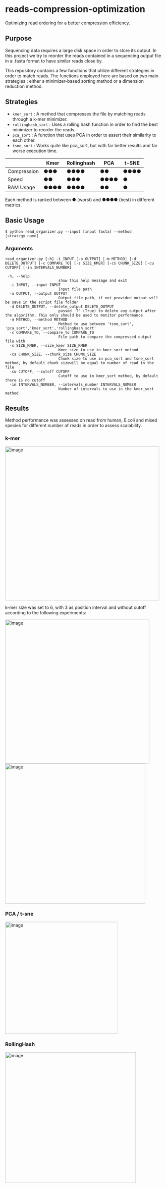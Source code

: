 # reads-compression-optimization
Optimizing read ordering for a better compression efficiency.

## Purpose
Sequencing data requires a large disk space in order to store its output. In this project we try to reorder the reads contained in a sequencing output file in a .fasta format to have similar reads close by.

This repository contains a few functions that utilize different strategies in order to match reads.
The functions employed here are based on two main strategies : either a minimizer-based sorting method or a dimension reduction method.

## Strategies
- `kmer_sort` : A method that compresses the file by matching reads through a k-mer minimizer.
- `rollinghash_sort` : Uses a rolling hash function in order to find the best minimizer to reorder the reads.
- `pca_sort` : A function that uses PCA in order to assert their similarity to each other.
- `tsne_sort` : Works quite like pca_sort, but with far better results and far worse execution time.

|             |    Kmer    | Rollinghash |    PCA    |   t-SNE   |
|-------------|------------|-------------|-----------|-----------|
| Compression | ●●●        | ●●●●        |   ●●      | ●●●●      |
|    Speed    | ●●         | ●●●         |   ●●●●    | ●         |
|  RAM Usage  | ●●●●       | ●●●●        |   ●●      | ●         |

Each method is ranked between ● (worst) and ●●●● (best) in different metrics.

## Basic Usage
`$ python read_organizer.py --input [input fasta] --method [strategy_name]`

### Arguments
`read_organizer.py [-h] -i INPUT [-o OUTPUT] [-m METHOD] [-d DELETE_OUTPUT] [-c COMPARE_TO] [-s SIZE_KMER] [-cs CHUNK_SIZE] [-cu CUTOFF] [-in INTERVALS_NUMBER]`
```
 -h, --help            
                        show this help message and exit
  -i INPUT, --input INPUT
                        Input file path
  -o OUTPUT, --output OUTPUT
                        Output file path, if not provided output will be save in the script file folder
  -d DELETE_OUTPUT, --delete_output DELETE_OUTPUT
                        passed 'T' (True) to delete any output after the algorithm. This only should be used to monitor performance
  -m METHOD, --method METHOD
                        Method to use between 'tsne_sort', 'pca_sort','kmer_sort','rollinghash_sort'
  -c COMPARE_TO, --compare_to COMPARE_TO
                        File path to compare the compressed output file with
  -s SIZE_KMER, --size_kmer SIZE_KMER
                        Kmer size to use in kmer_sort method
  -cs CHUNK_SIZE, --chunk_size CHUNK_SIZE
                        Chunk size to use in pca_sort and tsne_sort method, by default chunk sizewill be equal to number of read in the file
  -cu CUTOFF, --cutoff CUTOFF
                        Cutoff to use in kmer_sort method, by default there is no cutoff
  -in INTERVALS_NUMBER, --intervals_number INTERVALS_NUMBER
                        Number of intervals to use in the kmer_sort method
```

## Results
Method performance was assessed on read from human, E.coli and mixed species for different number of reads in order to assess scalability.

### k-mer
<img width="497" alt="image" src="https://github.com/user-attachments/assets/827de1db-6bff-46f5-af31-087cd81bc703">  

k-mer size was set to 6, with 3 as position interval and without cutoff according to the following experiments:  

<img width="465" alt="image" src="https://github.com/user-attachments/assets/ec01a78c-0f9f-4211-b576-2d188274ef88">

<img width="452" alt="image" src="https://github.com/user-attachments/assets/bf2752f3-4ebf-4796-b6a2-95cde9256f00">

### PCA / t-sne
<img width="362" alt="image" src="https://github.com/user-attachments/assets/864459cd-aa4c-4a0c-8b5a-c9ce9f2edab5">

### RollingHash
<img width="422" alt="image" src="https://github.com/user-attachments/assets/3df683ee-b092-4a78-ae51-a562ccb5a7e9">


